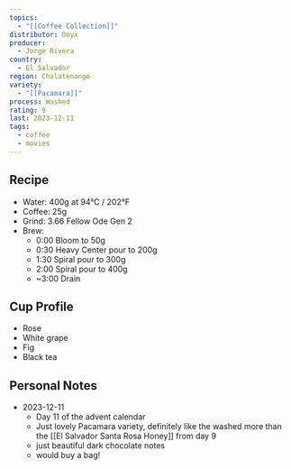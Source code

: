 ```yaml
---
topics:
  - "[[Coffee Collection]]"
distributor: Onyx
producer:
  - Jorge Rivera
country:
  - El Salvador
region: Chalatenango
variety:
  - "[[Pacamara]]"
process: Washed
rating: 9
last: 2023-12-11
tags:
  - coffee
  - movies
---
```

## Recipe

- Water: 400g at 94°C / 202°F
- Coffee: 25g
- Grind: 3.66 Fellow Ode Gen 2
- Brew:
	- 0:00 Bloom to 50g
	- 0:30 Heavy Center pour to 200g
	- 1:30 Spiral pour to 300g
	- 2:00 Spiral pour to 400g
	- ~3:00 Drain

## Cup Profile

- Rose
- White grape
- Fig
- Black tea

## Personal Notes

- 2023-12-11
	- Day 11 of the advent calendar
	- Just lovely Pacamara variety, definitely like the washed more than the [[El Salvador Santa Rosa Honey]] from day 9
	- just beautiful dark chocolate notes
	- would buy a bag!